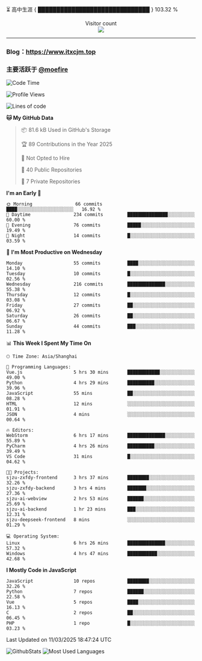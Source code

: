 ⏳ 高中生涯 { ██████████████████████████████ } 103.32 %
<p align="center"> 
  Visitor count<br>
  <img src="https://profile-counter.glitch.me/itxcjm/count.svg" />
</p>

---
### Blog：https://www.itxcjm.top
### 主要活跃于 [@moefire](https://github.com/moefire)
<!--START_SECTION:waka-->
![Code Time](http://img.shields.io/badge/Code%20Time-50%20hrs%2050%20mins-blue)

![Profile Views](http://img.shields.io/badge/Profile%20Views-2-blue)

![Lines of code](https://img.shields.io/badge/From%20Hello%20World%20I%27ve%20Written-789.4%20thousand%20lines%20of%20code-blue)

**🐱 My GitHub Data** 

> 📦 81.6 kB Used in GitHub's Storage 
 > 
> 🏆 89 Contributions in the Year 2025
 > 
> 🚫 Not Opted to Hire
 > 
> 📜 40 Public Repositories 
 > 
> 🔑 7 Private Repositories 
 > 
**I'm an Early 🐤** 

```text
🌞 Morning                66 commits          ████░░░░░░░░░░░░░░░░░░░░░   16.92 % 
🌆 Daytime                234 commits         ███████████████░░░░░░░░░░   60.00 % 
🌃 Evening                76 commits          █████░░░░░░░░░░░░░░░░░░░░   19.49 % 
🌙 Night                  14 commits          █░░░░░░░░░░░░░░░░░░░░░░░░   03.59 % 
```
📅 **I'm Most Productive on Wednesday** 

```text
Monday                   55 commits          ████░░░░░░░░░░░░░░░░░░░░░   14.10 % 
Tuesday                  10 commits          █░░░░░░░░░░░░░░░░░░░░░░░░   02.56 % 
Wednesday                216 commits         ██████████████░░░░░░░░░░░   55.38 % 
Thursday                 12 commits          █░░░░░░░░░░░░░░░░░░░░░░░░   03.08 % 
Friday                   27 commits          ██░░░░░░░░░░░░░░░░░░░░░░░   06.92 % 
Saturday                 26 commits          ██░░░░░░░░░░░░░░░░░░░░░░░   06.67 % 
Sunday                   44 commits          ███░░░░░░░░░░░░░░░░░░░░░░   11.28 % 
```


📊 **This Week I Spent My Time On** 

```text
🕑︎ Time Zone: Asia/Shanghai

💬 Programming Languages: 
Vue.js                   5 hrs 30 mins       ████████████░░░░░░░░░░░░░   49.00 % 
Python                   4 hrs 29 mins       ██████████░░░░░░░░░░░░░░░   39.96 % 
JavaScript               55 mins             ██░░░░░░░░░░░░░░░░░░░░░░░   08.28 % 
HTML                     12 mins             ░░░░░░░░░░░░░░░░░░░░░░░░░   01.91 % 
JSON                     4 mins              ░░░░░░░░░░░░░░░░░░░░░░░░░   00.64 % 

🔥 Editors: 
WebStorm                 6 hrs 17 mins       ██████████████░░░░░░░░░░░   55.89 % 
PyCharm                  4 hrs 26 mins       ██████████░░░░░░░░░░░░░░░   39.49 % 
VS Code                  31 mins             █░░░░░░░░░░░░░░░░░░░░░░░░   04.62 % 

🐱‍💻 Projects: 
sjzu-zxfdy-frontend      3 hrs 37 mins       ████████░░░░░░░░░░░░░░░░░   32.26 % 
sjzu-zxfdy-backend       3 hrs 4 mins        ███████░░░░░░░░░░░░░░░░░░   27.36 % 
sjzu-ai-webview          2 hrs 53 mins       ██████░░░░░░░░░░░░░░░░░░░   25.69 % 
sjzu-ai-backend          1 hr 23 mins        ███░░░░░░░░░░░░░░░░░░░░░░   12.31 % 
sjzu-deepseek-frontend   8 mins              ░░░░░░░░░░░░░░░░░░░░░░░░░   01.29 % 

💻 Operating System: 
Linux                    6 hrs 26 mins       ██████████████░░░░░░░░░░░   57.32 % 
Windows                  4 hrs 47 mins       ███████████░░░░░░░░░░░░░░   42.68 % 
```

**I Mostly Code in JavaScript** 

```text
JavaScript               10 repos            ████████░░░░░░░░░░░░░░░░░   32.26 % 
Python                   7 repos             ██████░░░░░░░░░░░░░░░░░░░   22.58 % 
Vue                      5 repos             ████░░░░░░░░░░░░░░░░░░░░░   16.13 % 
C                        2 repos             ██░░░░░░░░░░░░░░░░░░░░░░░   06.45 % 
PHP                      1 repo              █░░░░░░░░░░░░░░░░░░░░░░░░   03.23 % 
```




 Last Updated on 11/03/2025 18:47:24 UTC
<!--END_SECTION:waka-->
![GithubStats](https://github-readme-stats-blue-three.vercel.app/api?username=itxcjm&show_icons=true&theme=light&layout=compact&locale=cn&include_all_commits=true&count_private=true&role=OWNER,ORGANIZATION_MEMBER,COLLABORATOR)
![Most Used Languages](https://github-readme-stats-blue-three.vercel.app/api/top-langs/?username=itxcjm&theme=light&layout=compact&count_private=true&role=OWNER,ORGANIZATION_MEMBER,COLLABORATOR)
